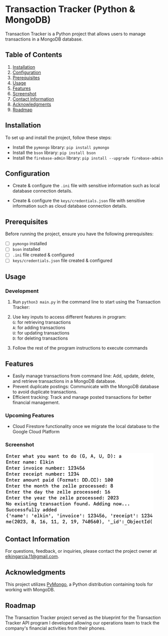 # Transaction Tracker (Python & MongoDB)

Transaction Tracker is a Python project that allows users to manage transactions in a MongoDB database. 

## Table of Contents

1. [Installation](#installation)
2. [Configuration](#configuration)
3. [Prerequisites](#prerequisites)
4. [Usage](#usage)
5. [Features](#features)
6. [Screenshot](#screenshots)
7. [Contact Information](#contact-information)
8. [Acknowledgments](#acknowledgments)
8. [Roadmap](#roadmap)

## Installation
To set up and install the project, follow these steps:

- Install the `pymongo` library: 
`pip install pymongo`
- Install the `bson` library:
`pip install bson`
- Install the `firebase-admin` library:
`pip install --upgrade firebase-admin`

## Configuration

- Create & configure the `.ini` file with sensitive information such as local database connection details.

- Create & configure the `keys/credentials.json` file with sensitive information such as cloud database connection details.

## Prerequisites

Before running the project, ensure you have the following prerequisites:

- [ ] `pymongo` installed
- [ ] `bson` installed
- [ ] `.ini` file created & configured
- [ ]  `keys/credentials.json` file created & configured

## Usage

### Development

1. Run `python3 main.py` in the command line to start using the Transaction Tracker:

2. Use key inputs to access different features in program:  
 `G`: for retrieving transactions  
 `A`: for adding transactions  
 `U`: for updating transactions  
 `D`: for deleting transactions  

3. Follow the rest of the program instructions to execute commands

## Features

- Easily manage transactions from command line: Add, update, delete, and retrieve transactions in a MongoDB database.
- Prevent duplicate postings: Communicate with the MongoDB database to avoid duplicate transactions.
- Efficient tracking: Track and manage posted transactions for better financial management.

### Upcoming Features
- Cloud Firestore functionality once we migrate the local database to the Google Cloud Platform
### Screenshot

![Program Snippet](./image.png)

## Contact Information

For questions, feedback, or inquiries, please contact the project owner at [elkingarcia.11@gmail.com](mailto:elkingarcia.11@gmail.com).

## Acknowledgments

This project utilizes [PyMongo](https://pymongo.readthedocs.io/), a Python distribution containing tools for working with MongoDB.

## Roadmap

The Transaction Tracker project served as the blueprint for the Transaction Tracker API program I developed allowing our operations team to track the company's financial activities from their phones.
